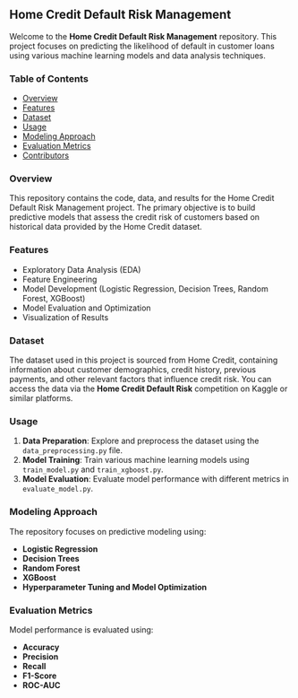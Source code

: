 ## Home Credit Default Risk Management

Welcome to the **Home Credit Default Risk Management** repository. This project focuses on predicting the likelihood of default in customer loans using various machine learning models and data analysis techniques.

### Table of Contents  
- [Overview](#overview)  
- [Features](#features)  
- [Dataset](#dataset)  
- [Usage](#usage)  
- [Modeling Approach](#modeling-approach)  
- [Evaluation Metrics](#evaluation-metrics)  
- [Contributors](#contributors)   

### Overview  
This repository contains the code, data, and results for the Home Credit Default Risk Management project. The primary objective is to build predictive models that assess the credit risk of customers based on historical data provided by the Home Credit dataset.

### Features  
- Exploratory Data Analysis (EDA)  
- Feature Engineering  
- Model Development (Logistic Regression, Decision Trees, Random Forest, XGBoost)  
- Model Evaluation and Optimization  
- Visualization of Results  

### Dataset  
The dataset used in this project is sourced from Home Credit, containing information about customer demographics, credit history, previous payments, and other relevant factors that influence credit risk. You can access the data via the **Home Credit Default Risk** competition on Kaggle or similar platforms.


### Usage  
1. **Data Preparation**: Explore and preprocess the dataset using the `data_preprocessing.py` file.  
2. **Model Training**: Train various machine learning models using `train_model.py` and `train_xgboost.py`.  
3. **Model Evaluation**: Evaluate model performance with different metrics in `evaluate_model.py`.

### Modeling Approach  
The repository focuses on predictive modeling using:
- **Logistic Regression**
- **Decision Trees**
- **Random Forest**
- **XGBoost**  
- **Hyperparameter Tuning and Model Optimization**  

### Evaluation Metrics  
Model performance is evaluated using:
- **Accuracy**  
- **Precision**  
- **Recall**  
- **F1-Score**  
- **ROC-AUC**  





